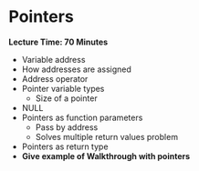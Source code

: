 # Pointers

**Lecture Time: 70 Minutes**

* Variable address
* How addresses are assigned
* Address operator
* Pointer variable types
    * Size of a pointer
* NULL
* Pointers as function parameters
    * Pass by address
    * Solves multiple return values problem
* Pointers as return type
* **Give example of Walkthrough with pointers**
